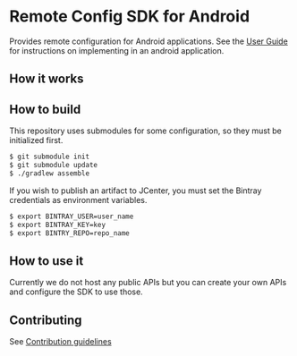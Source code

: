# Remote Config SDK for Android

Provides remote configuration for Android applications. See the [User Guide](./remote-config/USERGUIDE.md) for instructions on implementing in an android application.

## How it works

## How to build

This repository uses submodules for some configuration, so they must be initialized first.

```bash
$ git submodule init
$ git submodule update
$ ./gradlew assemble
```

If you wish to publish an artifact to JCenter, you must set the Bintray credentials as environment variables.

```bash
$ export BINTRAY_USER=user_name
$ export BINTRAY_KEY=key
$ export BINTRY_REPO=repo_name
```

## How to use it

Currently we do not host any public APIs but you can create your own APIs and configure the SDK to use those.

## Contributing

See [Contribution guidelines](./CONTRIBUTING.md)
